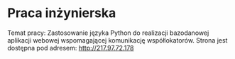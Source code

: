 # Praca inżynierska
Temat pracy: Zastosowanie języka Python do realizacji bazodanowej aplikacji webowej wspomagającej komunikację współlokatorów. 
Strona jest dostępna pod adresem: http://217.97.72.178
